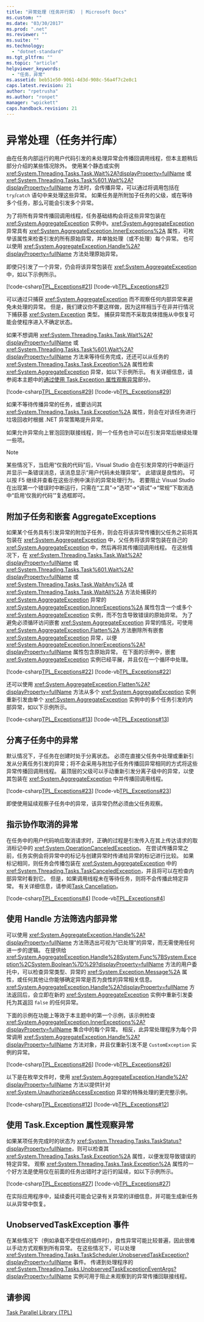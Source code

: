 ```yaml
---
title: "异常处理（任务并行库） | Microsoft Docs"
ms.custom: ""
ms.date: "03/30/2017"
ms.prod: ".net"
ms.reviewer: ""
ms.suite: ""
ms.technology: 
  - "dotnet-standard"
ms.tgt_pltfrm: ""
ms.topic: "article"
helpviewer_keywords: 
  - "任务，异常"
ms.assetid: beb51e50-9061-4d3d-908c-56a4f7c2e8c1
caps.latest.revision: 21
author: "rpetrusha"
ms.author: "ronpet"
manager: "wpickett"
caps.handback.revision: 21
---
```

# 异常处理（任务并行库）
由在任务内部运行的用户代码引发的未处理异常会传播回调用线程，但本主题稍后部分介绍的某些情况除外。 使用某个静态或实例 <xref:System.Threading.Tasks.Task.Wait%2A?displayProperty=fullName> 或 <xref:System.Threading.Tasks.Task%601.Wait%2A?displayProperty=fullName> 方法时，会传播异常，可以通过将调用包括在 `try`\/`catch` 语句中来处理这些异常。 如果任务是所附加子任务的父级，或在等待多个任务，那么可能会引发多个异常。  
  
 为了将所有异常传播回调用线程，任务基础结构会将这些异常包装在 <xref:System.AggregateException> 实例中。<xref:System.AggregateException> 异常具有 <xref:System.AggregateException.InnerExceptions%2A> 属性，可枚举该属性来检查引发的所有原始异常，并单独处理（或不处理）每个异常。 也可以使用 <xref:System.AggregateException.Handle%2A?displayProperty=fullName> 方法处理原始异常。  
  
 即使只引发了一个异常，仍会将该异常包装在 <xref:System.AggregateException> 中，如以下示例所示。  
  
 [!code-csharp[TPL_Exceptions#21](../../../samples/snippets/csharp/VS_Snippets_Misc/tpl_exceptions/cs/handling21.cs#21)]
 [!code-vb[TPL_Exceptions#21](../../../samples/snippets/visualbasic/VS_Snippets_Misc/tpl_exceptions/vb/handling21.vb#21)]  
  
 可以通过只捕获 <xref:System.AggregateException> 而不观察任何内部异常来避免未处理的异常。 但是，我们建议你不要这样做，因为这样相当于在非并行情况下捕获基 <xref:System.Exception> 类型。 捕获异常而不采取具体措施从中恢复可能会使程序进入不确定状态。  
  
 如果不想调用 <xref:System.Threading.Tasks.Task.Wait%2A?displayProperty=fullName> 或 <xref:System.Threading.Tasks.Task%601.Wait%2A?displayProperty=fullName> 方法来等待任务完成，还还可以从任务的 <xref:System.Threading.Tasks.Task.Exception%2A> 属性检索 <xref:System.AggregateException> 异常，如以下示例所示。 有关详细信息，请参阅本主题中的[通过使用 Task.Exception 属性观察异常](#ExceptionProp)部分。  
  
 [!code-csharp[TPL_Exceptions#29](../../../samples/snippets/csharp/VS_Snippets_Misc/tpl_exceptions/cs/handling22.cs#29)]
 [!code-vb[TPL_Exceptions#29](../../../samples/snippets/visualbasic/VS_Snippets_Misc/tpl_exceptions/vb/handling22.vb#29)]  
  
 如果不等待传播异常的任务，或要访问其 <xref:System.Threading.Tasks.Task.Exception%2A> 属性，则会在对该任务进行垃圾回收时根据 .NET 异常策略提升异常。  
  
 如果允许异常向上冒泡回到联接线程，则一个任务也许可以在引发异常后继续处理一些项。  
  
> [!NOTE]
>  某些情况下，当启用“仅我的代码”后，Visual Studio 会在引发异常的行中断运行并显示一条错误消息，该消息显示“用户代码未处理异常”。 此错误是良性的。 可以按 F5 继续并查看在这些示例中演示的异常处理行为。 若要阻止 Visual Studio 在出现第一个错误时中断运行，只需在“工具”\-\>“选项”\-\>“调试”\-\>“常规”下取消选中“启用‘仅我的代码’”复选框即可。  
  
## 附加子任务和嵌套 AggregateExceptions  
 如果某个任务具有引发异常的附加子任务，则会在将该异常传播到父任务之前将其包装在 <xref:System.AggregateException> 中，父任务将该异常包装在自己的 <xref:System.AggregateException> 中，然后再将其传播回调用线程。 在这些情况下，在 <xref:System.Threading.Tasks.Task.Wait%2A?displayProperty=fullName> 或 <xref:System.Threading.Tasks.Task%601.Wait%2A?displayProperty=fullName> 或 <xref:System.Threading.Tasks.Task.WaitAny%2A> 或 <xref:System.Threading.Tasks.Task.WaitAll%2A> 方法处捕获的 <xref:System.AggregateException> 异常的 <xref:System.AggregateException.InnerExceptions%2A> 属性包含一个或多个 <xref:System.AggregateException> 实例，而不包含导致错误的原始异常。 为了避免必须循环访问嵌套 <xref:System.AggregateException> 异常的情况，可使用 <xref:System.AggregateException.Flatten%2A> 方法删除所有嵌套 <xref:System.AggregateException> 异常，以便 <xref:System.AggregateException.InnerExceptions%2A?displayProperty=fullName> 属性包含原始异常。 在下面的示例中，嵌套 <xref:System.AggregateException> 实例已经平展，并且仅在一个循环中处理。  
  
 [!code-csharp[TPL_Exceptions#22](../../../samples/snippets/csharp/VS_Snippets_Misc/tpl_exceptions/cs/flatten2.cs#22)]
 [!code-vb[TPL_Exceptions#22](../../../samples/snippets/visualbasic/VS_Snippets_Misc/tpl_exceptions/vb/flatten2.vb#22)]  
  
 还可以使用 <xref:System.AggregateException.Flatten%2A?displayProperty=fullName> 方法从多个 <xref:System.AggregateException> 实例重新引发由单个 <xref:System.AggregateException> 实例中的多个任务引发的内部异常，如以下示例所示。  
  
 [!code-csharp[TPL_Exceptions#13](../../../samples/snippets/csharp/VS_Snippets_Misc/tpl_exceptions/cs/taskexceptions2.cs#13)]
 [!code-vb[TPL_Exceptions#13](../../../samples/snippets/visualbasic/VS_Snippets_Misc/tpl_exceptions/vb/taskexceptions2.vb#13)]  
  
## 分离子任务中的异常  
 默认情况下，子任务在创建时处于分离状态。 必须在直接父任务中处理或重新引发从分离任务引发的异常；将不会采用与附加子任务传播回异常相同的方式将这些异常传播回调用线程。 最顶层的父级可以手动重新引发分离子级中的异常，以使其包装在 <xref:System.AggregateException> 中并传播回调用线程。  
  
 [!code-csharp[TPL_Exceptions#23](../../../samples/snippets/csharp/VS_Snippets_Misc/tpl_exceptions/cs/detached21.cs#23)]
 [!code-vb[TPL_Exceptions#23](../../../samples/snippets/visualbasic/VS_Snippets_Misc/tpl_exceptions/vb/detached21.vb#23)]  
  
 即使使用延续观察子任务中的异常，该异常仍然必须由父任务观察。  
  
## 指示协作取消的异常  
 在任务中的用户代码响应取消请求时，正确的过程是引发传入在其上传达请求的取消标记中的 <xref:System.OperationCanceledException>。 在尝试传播异常之前，任务实例会将异常中的标记与创建异常时传递给异常的标记进行比较。 如果标记相同，则任务会传播包装在 <xref:System.AggregateException> 中的 <xref:System.Threading.Tasks.TaskCanceledException>，并且将可以在检查内部异常时看到它。 但是，如果调用线程未在等待任务，则将不会传播此特定异常。 有关详细信息，请参阅[Task Cancellation](../../../docs/standard/parallel-programming/task-cancellation.md)。  
  
 [!code-csharp[TPL_Exceptions#4](../../../samples/snippets/csharp/VS_Snippets_Misc/tpl_exceptions/cs/exceptions.cs#4)]
 [!code-vb[TPL_Exceptions#4](../../../samples/snippets/visualbasic/VS_Snippets_Misc/tpl_exceptions/vb/tpl_exceptions.vb#4)]  
  
## 使用 Handle 方法筛选内部异常  
 可以使用 <xref:System.AggregateException.Handle%2A?displayProperty=fullName> 方法筛选出可视为“已处理”的异常，而无需使用任何进一步的逻辑。 在提供给 <xref:System.AggregateException.Handle%28System.Func%7BSystem.Exception%2CSystem.Boolean%7D%29?displayProperty=fullName> 方法的用户委托中，可以检查异常类型、异常的 <xref:System.Exception.Message%2A> 属性，或任何其他让你能够确定异常是否为良性的异常相关信息。<xref:System.AggregateException.Handle%2A?displayProperty=fullName> 方法返回后，会立即在新的 <xref:System.AggregateException> 实例中重新引发委托为其返回 `false` 的任何异常。  
  
 下面的示例在功能上等效于本主题中的第一个示例，该示例检查 <xref:System.AggregateException.InnerExceptions%2A?displayProperty=fullName> 集合中的每个异常。  相反，此异常处理程序为每个异常调用 <xref:System.AggregateException.Handle%2A?displayProperty=fullName> 方法对象，并且仅重新引发不是 `CustomException` 实例的异常。  
  
 [!code-csharp[TPL_Exceptions#26](../../../samples/snippets/csharp/VS_Snippets_Misc/tpl_exceptions/cs/handlemethod21.cs#26)]
 [!code-vb[TPL_Exceptions#26](../../../samples/snippets/visualbasic/VS_Snippets_Misc/tpl_exceptions/vb/handlemethod21.vb#26)]  
  
 以下是在枚举文件时，使用 <xref:System.AggregateException.Handle%2A?displayProperty=fullName> 方法以提供针对 <xref:System.UnauthorizedAccessException> 异常的特殊处理的更完整示例。  
  
 [!code-csharp[TPL_Exceptions#12](../../../samples/snippets/csharp/VS_Snippets_Misc/tpl_exceptions/cs/taskexceptions.cs#12)]
 [!code-vb[TPL_Exceptions#12](../../../samples/snippets/visualbasic/VS_Snippets_Misc/tpl_exceptions/vb/taskexceptions.vb#12)]  
  
<a name="ExceptionProp"></a>   
## 使用 Task.Exception 属性观察异常  
 如果某项任务完成时的状态为 <xref:System.Threading.Tasks.TaskStatus?displayProperty=fullName>，则可以检查其 <xref:System.Threading.Tasks.Task.Exception%2A> 属性，以便发现导致错误的特定异常。 观察 <xref:System.Threading.Tasks.Task.Exception%2A> 属性的一个好方法是使用仅在前面的任务出错时才运行的延续，如以下示例所示。  
  
 [!code-csharp[TPL_Exceptions#27](../../../samples/snippets/csharp/VS_Snippets_Misc/tpl_exceptions/cs/exceptionprop21.cs#27)]
 [!code-vb[TPL_Exceptions#27](../../../samples/snippets/visualbasic/VS_Snippets_Misc/tpl_exceptions/vb/exceptionprop21.vb#27)]  
  
 在实际应用程序中，延续委托可能会记录有关异常的详细信息，并可能生成新任务以从异常中恢复。  
  
## UnobservedTaskException 事件  
 在某些情况下（例如承载不受信任的插件时），良性异常可能比较普遍，因此很难以手动方式观察到所有异常。 在这些情况下，可以处理 <xref:System.Threading.Tasks.TaskScheduler.UnobservedTaskException?displayProperty=fullName> 事件。 传递到处理程序的 <xref:System.Threading.Tasks.UnobservedTaskExceptionEventArgs?displayProperty=fullName> 实例可用于阻止未观察到的异常传播回联接线程。  
  
## 请参阅  
 [Task Parallel Library \(TPL\)](../../../docs/standard/parallel-programming/task-parallel-library-tpl.md)